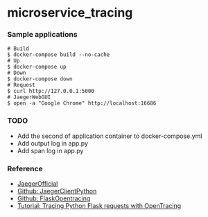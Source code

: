 # microservice_tracing

### Sample applications

```shell
# Build
$ docker-compose build --no-cache
# Up
$ docker-compose up
# Down
$ docker-compose down
# Request
$ curl http://127.0.0.1:5000
# JaegerWebGUI
$ open -a "Google Chrome" http://localhost:16686
```

### TODO

- Add the second of application container to docker-compose.yml
- Add output log in app.py
- Add span log in app.py

### Reference

- [JaegerOfficial](https://www.jaegertracing.io/docs/1.21/getting-started/)
- [Github: JaegerClientPython](https://github.com/jaegertracing/jaeger-client-python#getting-started)
- [Github: FlaskOpentracing](https://github.com/opentracing-contrib/python-flask#usage)
- [Tutorial: Tracing Python Flask requests with OpenTracing](https://scoutapm.com/blog/tutorial-tracing-python-flask-requests-with-opentracing)
